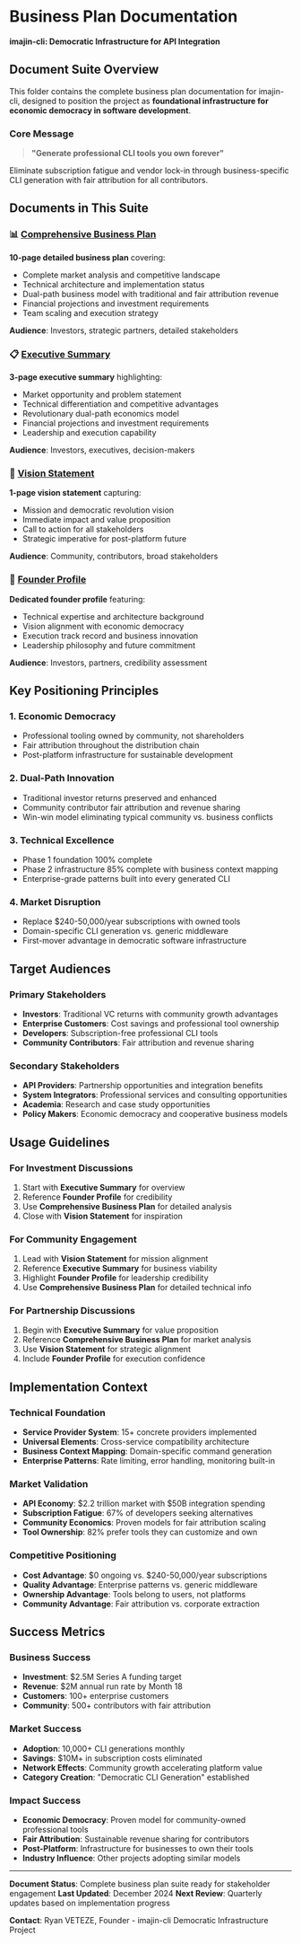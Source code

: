 # Business Plan Documentation

**imajin-cli: Democratic Infrastructure for API Integration**

## Document Suite Overview

This folder contains the complete business plan documentation for imajin-cli, designed to position the project as **foundational infrastructure for economic democracy in software development**.

### Core Message
> **"Generate professional CLI tools you own forever"**

Eliminate subscription fatigue and vendor lock-in through business-specific CLI generation with fair attribution for all contributors.

## Documents in This Suite

### 📊 [Comprehensive Business Plan](./comprehensive-business-plan.md)
**10-page detailed business plan** covering:
- Complete market analysis and competitive landscape
- Technical architecture and implementation status
- Dual-path business model with traditional and fair attribution revenue
- Financial projections and investment requirements
- Team scaling and execution strategy

**Audience**: Investors, strategic partners, detailed stakeholders

### 📋 [Executive Summary](./executive-summary.md)
**3-page executive summary** highlighting:
- Market opportunity and problem statement
- Technical differentiation and competitive advantages
- Revolutionary dual-path economics model
- Financial projections and investment requirements
- Leadership and execution capability

**Audience**: Investors, executives, decision-makers

### 📄 [Vision Statement](./vision-statement.md)
**1-page vision statement** capturing:
- Mission and democratic revolution vision
- Immediate impact and value proposition
- Call to action for all stakeholders
- Strategic imperative for post-platform future

**Audience**: Community, contributors, broad stakeholders

### 👤 [Founder Profile](./founder-profile-ryan-veteze.md)
**Dedicated founder profile** featuring:
- Technical expertise and architecture background
- Vision alignment with economic democracy
- Execution track record and business innovation
- Leadership philosophy and future commitment

**Audience**: Investors, partners, credibility assessment

## Key Positioning Principles

### 1. Economic Democracy
- Professional tooling owned by community, not shareholders
- Fair attribution throughout the distribution chain
- Post-platform infrastructure for sustainable development

### 2. Dual-Path Innovation
- Traditional investor returns preserved and enhanced
- Community contributor fair attribution and revenue sharing
- Win-win model eliminating typical community vs. business conflicts

### 3. Technical Excellence
- Phase 1 foundation 100% complete
- Phase 2 infrastructure 85% complete with business context mapping
- Enterprise-grade patterns built into every generated CLI

### 4. Market Disruption
- Replace $240-50,000/year subscriptions with owned tools
- Domain-specific CLI generation vs. generic middleware
- First-mover advantage in democratic software infrastructure

## Target Audiences

### Primary Stakeholders
- **Investors**: Traditional VC returns with community growth advantages
- **Enterprise Customers**: Cost savings and professional tool ownership
- **Developers**: Subscription-free professional CLI tools
- **Community Contributors**: Fair attribution and revenue sharing

### Secondary Stakeholders
- **API Providers**: Partnership opportunities and integration benefits
- **System Integrators**: Professional services and consulting opportunities
- **Academia**: Research and case study opportunities
- **Policy Makers**: Economic democracy and cooperative business models

## Usage Guidelines

### For Investment Discussions
1. Start with **Executive Summary** for overview
2. Reference **Founder Profile** for credibility
3. Use **Comprehensive Business Plan** for detailed analysis
4. Close with **Vision Statement** for inspiration

### For Community Engagement
1. Lead with **Vision Statement** for mission alignment
2. Reference **Executive Summary** for business viability
3. Highlight **Founder Profile** for leadership credibility
4. Use **Comprehensive Business Plan** for detailed technical info

### For Partnership Discussions
1. Begin with **Executive Summary** for value proposition
2. Reference **Comprehensive Business Plan** for market analysis
3. Use **Vision Statement** for strategic alignment
4. Include **Founder Profile** for execution confidence

## Implementation Context

### Technical Foundation
- **Service Provider System**: 15+ concrete providers implemented
- **Universal Elements**: Cross-service compatibility architecture
- **Business Context Mapping**: Domain-specific command generation
- **Enterprise Patterns**: Rate limiting, error handling, monitoring built-in

### Market Validation
- **API Economy**: $2.2 trillion market with $50B integration spending
- **Subscription Fatigue**: 67% of developers seeking alternatives
- **Community Economics**: Proven models for fair attribution scaling
- **Tool Ownership**: 82% prefer tools they can customize and own

### Competitive Positioning
- **Cost Advantage**: $0 ongoing vs. $240-50,000/year subscriptions
- **Quality Advantage**: Enterprise patterns vs. generic middleware
- **Ownership Advantage**: Tools belong to users, not platforms
- **Community Advantage**: Fair attribution vs. corporate extraction

## Success Metrics

### Business Success
- **Investment**: $2.5M Series A funding target
- **Revenue**: $2M annual run rate by Month 18
- **Customers**: 100+ enterprise customers
- **Community**: 500+ contributors with fair attribution

### Market Success
- **Adoption**: 10,000+ CLI generations monthly
- **Savings**: $10M+ in subscription costs eliminated
- **Network Effects**: Community growth accelerating platform value
- **Category Creation**: "Democratic CLI Generation" established

### Impact Success
- **Economic Democracy**: Proven model for community-owned professional tools
- **Fair Attribution**: Sustainable revenue sharing for contributors
- **Post-Platform**: Infrastructure for businesses to own their tools
- **Industry Influence**: Other projects adopting similar models

---

**Document Status**: Complete business plan suite ready for stakeholder engagement
**Last Updated**: December 2024
**Next Review**: Quarterly updates based on implementation progress

**Contact**: Ryan VETEZE, Founder - imajin-cli Democratic Infrastructure Project 